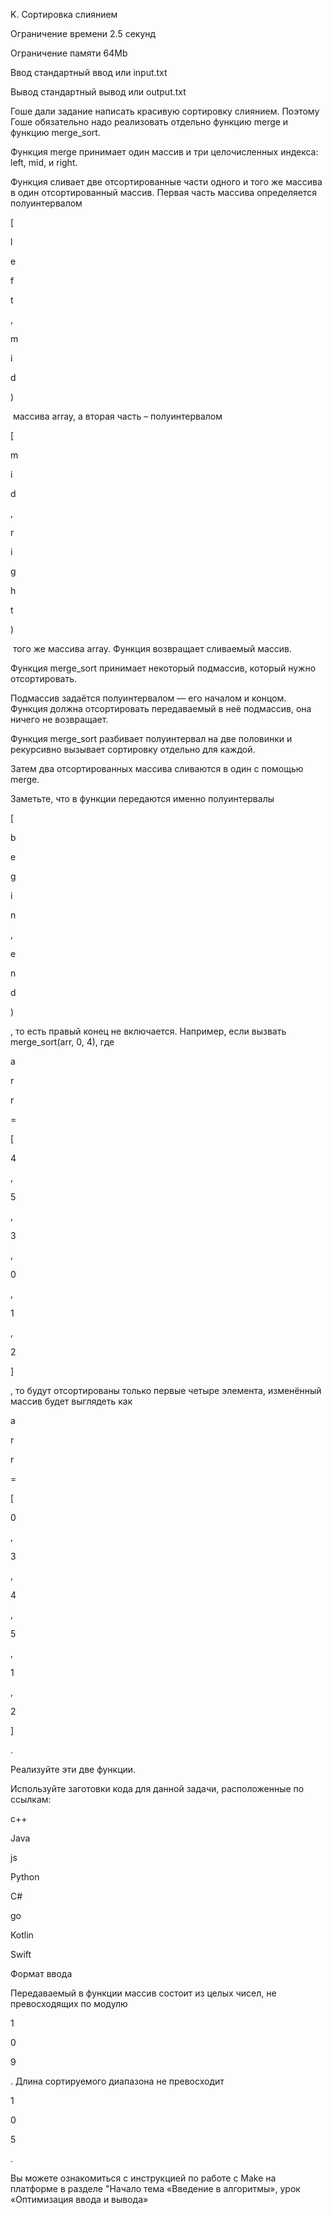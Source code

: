 K. Сортировка слиянием



Ограничение времени	2.5 секунд



Ограничение памяти	64Mb



Ввод	стандартный ввод или input.txt



Вывод	стандартный вывод или output.txt



Гоше дали задание написать красивую сортировку слиянием. Поэтому Гоше обязательно надо реализовать отдельно функцию merge и функцию merge\_sort.



Функция merge принимает один массив и три целочисленных индекса: left, mid, и right.



Функция сливает две отсортированные части одного и того же массива в один отсортированный массив. Первая часть массива определяется полуинтервалом 

\[

l

e

f

t

,

m

i

d

)

&nbsp;массива array, а вторая часть – полуинтервалом 

\[

m

i

d

,

r

i

g

h

t

)

&nbsp;того же массива array. Функция возвращает сливаемый массив.





Функция merge\_sort принимает некоторый подмассив, который нужно отсортировать.



Подмассив задаётся полуинтервалом — его началом и концом. Функция должна отсортировать передаваемый в неё подмассив, она ничего не возвращает.



Функция merge\_sort разбивает полуинтервал на две половинки и рекурсивно вызывает сортировку отдельно для каждой.



Затем два отсортированных массива сливаются в один с помощью merge.



Заметьте, что в функции передаются именно полуинтервалы 

\[

b

e

g

i

n

,

e

n

d

)

, то есть правый конец не включается. Например, если вызвать merge\_sort(arr, 0, 4), где 

a

r

r

=

\[

4

,

5

,

3

,

0

,

1

,

2

]

, то будут отсортированы только первые четыре элемента, изменённый массив будет выглядеть как 

a

r

r

=

\[

0

,

3

,

4

,

5

,

1

,

2

]

.



Реализуйте эти две функции.



Используйте заготовки кода для данной задачи, расположенные по ссылкам:



c++



Java



js



Python



C#



go



Kotlin



Swift



Формат ввода



Передаваемый в функции массив состоит из целых чисел, не превосходящих по модулю 

1

0

9

. Длина сортируемого диапазона не превосходит 

1

0

5

.



Вы можете ознакомиться с инструкцией по работе с Make на платформе в разделе "Начало тема «Введение в алгоритмы», урок «Оптимизация ввода и вывода»

